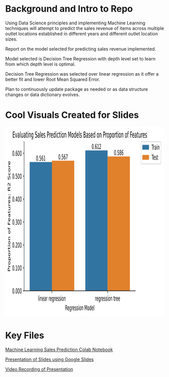 <h1>Background and Intro to Repo</h1>
<p>Using Data Science principles and implementing Machine Learning techniques will attempt to predict the sales revenue of items across multiple outlet locations established in different years and different outlet location sizes.</p>
<p>Report on the model selected for predicting sales revenue implemented.</p>
<p>Model selected is Decision Tree Regression with depth level set to learn from which depth level is optimal.</p>
<p>Decision Tree Regression was selected over linear regression as it offer a better fit and lower Root Mean Squared Error.</p>
<p>Plan to continuously update package as needed or as data structure changes or data dictionary evolves.</p>

<h1>Cool Visuals Created for Slides</h1>
<p><img src="/R2_Score_RegressionModel.svg" alt="R2 Score Visual" width="500" height="600"></p>

<h1>Key Files</h1>
<p><a href="/Machine Learning Sales Prediction Model.ipynb">Machine Learning Sales Prediction Colab Notebook</p>
<p><a href="/Presentation Slides Sales Prediction Model.gslides">Presentation of Slides using Google Slides</p>
<p><a href="/Video Recording Sales Prediction Model.mp4">Video Recording of Presentation</p>
